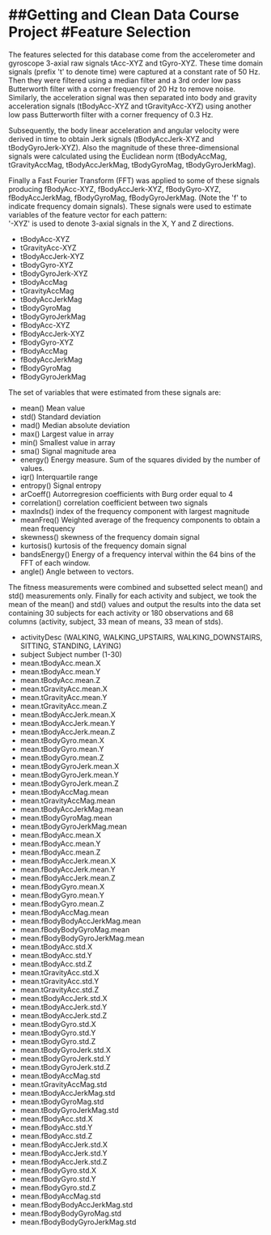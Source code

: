 ##Getting and Clean Data Course Project
#Feature Selection 
=================
The features selected for this database come from the accelerometer and gyroscope 3-axial raw signals tAcc-XYZ and tGyro-XYZ. These time domain signals (prefix 't' to denote time) were captured at a constant rate of 50 Hz. Then they were filtered using a median filter and a 3rd order low pass Butterworth filter with a corner frequency of 20 Hz to remove noise. Similarly, the acceleration signal was then separated into body and gravity acceleration signals (tBodyAcc-XYZ and tGravityAcc-XYZ) using another low pass Butterworth filter with a corner frequency of 0.3 Hz. 

Subsequently, the body linear acceleration and angular velocity were derived in time to obtain Jerk signals (tBodyAccJerk-XYZ and tBodyGyroJerk-XYZ). Also the magnitude of these three-dimensional signals were calculated using the Euclidean norm (tBodyAccMag, tGravityAccMag, tBodyAccJerkMag, tBodyGyroMag, tBodyGyroJerkMag). 

Finally a Fast Fourier Transform (FFT) was applied to some of these signals producing fBodyAcc-XYZ, fBodyAccJerk-XYZ, fBodyGyro-XYZ, fBodyAccJerkMag, fBodyGyroMag, fBodyGyroJerkMag. (Note the 'f' to indicate frequency domain signals). 
These signals were used to estimate variables of the feature vector for each pattern:  
'-XYZ' is used to denote 3-axial signals in the X, Y and Z directions.

* tBodyAcc-XYZ
* tGravityAcc-XYZ
* tBodyAccJerk-XYZ
* tBodyGyro-XYZ
* tBodyGyroJerk-XYZ
* tBodyAccMag
* tGravityAccMag
* tBodyAccJerkMag
* tBodyGyroMag
* tBodyGyroJerkMag
* fBodyAcc-XYZ
* fBodyAccJerk-XYZ
* fBodyGyro-XYZ
* fBodyAccMag
* fBodyAccJerkMag
* fBodyGyroMag
* fBodyGyroJerkMag

The set of variables that were estimated from these signals are: 
* mean()	Mean value
* std()	Standard deviation
* mad()	Median absolute deviation 
* max()	Largest value in array
* min()	Smallest value in array
* sma()	Signal magnitude area
* energy()	Energy measure. Sum of the squares divided by the number of values. 
* iqr()	 Interquartile range 
* entropy()	Signal entropy
* arCoeff()	Autorregresion coefficients with Burg order equal to 4
* correlation()	correlation coefficient between two signals
* maxInds()	index of the frequency component with largest magnitude
* meanFreq()	Weighted average of the frequency components to obtain a mean frequency
* skewness()	skewness of the frequency domain signal 
* kurtosis()	kurtosis of the frequency domain signal 
* bandsEnergy()	Energy of a frequency interval within the 64 bins of the FFT of each window.
* angle()	Angle between to vectors.

The fitness measurements were combined and subsetted select mean() and std() measurements only.  Finally for each activity and subject, we took the mean of the mean() and std() values and output the results into the data set containing 30 subjects for each activity or 180 observations and 68 columns (activity, subject, 33 mean of means, 33 mean of stds).

- activityDesc (WALKING, WALKING_UPSTAIRS, WALKING_DOWNSTAIRS, SITTING, STANDING, LAYING)
- subject	Subject number (1-30)
- mean.tBodyAcc.mean.X	
- mean.tBodyAcc.mean.Y	
- mean.tBodyAcc.mean.Z	
- mean.tGravityAcc.mean.X	
- mean.tGravityAcc.mean.Y	
- mean.tGravityAcc.mean.Z	
- mean.tBodyAccJerk.mean.X	
- mean.tBodyAccJerk.mean.Y	
- mean.tBodyAccJerk.mean.Z	
- mean.tBodyGyro.mean.X	
- mean.tBodyGyro.mean.Y	
- mean.tBodyGyro.mean.Z	
- mean.tBodyGyroJerk.mean.X	
- mean.tBodyGyroJerk.mean.Y	
- mean.tBodyGyroJerk.mean.Z	
- mean.tBodyAccMag.mean	
- mean.tGravityAccMag.mean	
- mean.tBodyAccJerkMag.mean	
- mean.tBodyGyroMag.mean	
- mean.tBodyGyroJerkMag.mean	
- mean.fBodyAcc.mean.X	
- mean.fBodyAcc.mean.Y	
- mean.fBodyAcc.mean.Z	
- mean.fBodyAccJerk.mean.X	
- mean.fBodyAccJerk.mean.Y	
- mean.fBodyAccJerk.mean.Z	
- mean.fBodyGyro.mean.X	
- mean.fBodyGyro.mean.Y	
- mean.fBodyGyro.mean.Z	
- mean.fBodyAccMag.mean	
- mean.fBodyBodyAccJerkMag.mean	
- mean.fBodyBodyGyroMag.mean	
- mean.fBodyBodyGyroJerkMag.mean	
- mean.tBodyAcc.std.X	
- mean.tBodyAcc.std.Y	
- mean.tBodyAcc.std.Z	
- mean.tGravityAcc.std.X	
- mean.tGravityAcc.std.Y	
- mean.tGravityAcc.std.Z	
- mean.tBodyAccJerk.std.X	
- mean.tBodyAccJerk.std.Y	
- mean.tBodyAccJerk.std.Z	
- mean.tBodyGyro.std.X	
- mean.tBodyGyro.std.Y	
- mean.tBodyGyro.std.Z	
- mean.tBodyGyroJerk.std.X	
- mean.tBodyGyroJerk.std.Y	
- mean.tBodyGyroJerk.std.Z	
- mean.tBodyAccMag.std	
- mean.tGravityAccMag.std	
- mean.tBodyAccJerkMag.std	
- mean.tBodyGyroMag.std	
- mean.tBodyGyroJerkMag.std	
- mean.fBodyAcc.std.X	
- mean.fBodyAcc.std.Y	
- mean.fBodyAcc.std.Z	
- mean.fBodyAccJerk.std.X	
- mean.fBodyAccJerk.std.Y	
- mean.fBodyAccJerk.std.Z	
- mean.fBodyGyro.std.X	
- mean.fBodyGyro.std.Y	
- mean.fBodyGyro.std.Z	
- mean.fBodyAccMag.std	
- mean.fBodyBodyAccJerkMag.std	
- mean.fBodyBodyGyroMag.std	
- mean.fBodyBodyGyroJerkMag.std	
